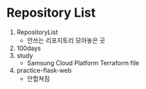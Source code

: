 # Repository List
1. RepositoryList
    - 안쓰는 리포지토리 모아놓은 곳
2. 100days
3. study
    - Samsung Cloud Platform Terraform file
4. practice-flask-web
    - 안합쳐짐
